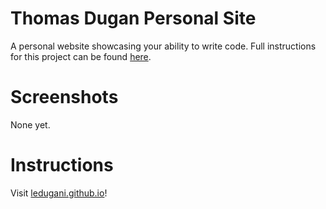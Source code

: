 # Thomas Dugan Personal Site
A personal website showcasing your ability to write code. Full instructions for this project can be found [here](https://github.com/nss-nightclass-projects/personal-site-instructions).

# Screenshots
None yet.

# Instructions
Visit [ledugani.github.io](ledugani.github.io)!